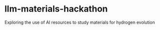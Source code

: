 # llm-materials-hackathon
Exploring the use of AI resources to study materials for hydrogen evolution
